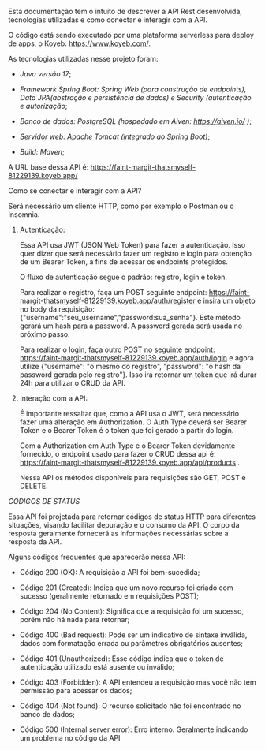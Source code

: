Esta documentação tem o intuito de descrever a API Rest desenvolvida, tecnologias utilizadas e como conectar e interagir com a API.

O código está sendo executado por uma plataforma serverless para deploy de apps, o Koyeb: https://www.koyeb.com/.

As tecnologias utilizadas nesse projeto foram:

- *Java versão 17*;

- *Framework Spring Boot: Spring Web (para construção de endpoints), Data JPA(abstração e persistência de dados) e Security (autenticação e autorização*;

- *Banco de dados: PostgreSQL (hospedado em Aiven: https://aiven.io/ )*; 

- *Servidor web: Apache Tomcat (integrado ao Spring Boot)*;

- *Build: Maven*; 

A URL base dessa API é: https://faint-margit-thatsmyself-81229139.koyeb.app/

Como se conectar e interagir com a API?

Será necessário um cliente HTTP, como por exemplo o Postman ou o Insomnia.

1) Autenticação:
   
   Essa API usa JWT (JSON Web Token) para fazer a autenticação. Isso quer dizer que será necessário fazer um registro e login para obtenção de um Bearer Token, a fins de acessar os endpoints protegidos.
   
   O fluxo de autenticação segue o padrão: registro, login e token.
   
   Para realizar o registro, faça um POST seguinte endpoint: https://faint-margit-thatsmyself-81229139.koyeb.app/auth/register e insira um objeto no body da requisição: {"username":"seu_username","password:sua_senha"}. Este método gerará um hash para a password.  A password gerada será usada no próximo passo.
   
   Para realizar o login, faça outro POST no seguinte endpoint: https://faint-margit-thatsmyself-81229139.koyeb.app/auth/login e agora utilize {"username": "o mesmo do registro", "password": "o hash da password gerada pelo registro"}. Isso irá retornar um token que irá durar 24h para utilizar o CRUD da API.

2) Interação com a API:

   É importante ressaltar que, como a API usa o JWT, será necessário fazer uma alteração em Authorization. O Auth Type deverá ser Bearer Token e o Bearer Token é o token que foi gerado a partir do login.

   Com a Authorization em Auth Type e o Bearer Token devidamente fornecido, o endpoint usado para fazer o CRUD dessa api é: https://faint-margit-thatsmyself-81229139.koyeb.app/api/products .

   Nessa API os métodos disponíveis para requisições são GET, POST e DELETE.

*CÓDIGOS DE STATUS*

Essa API foi projetada para retornar códigos de status HTTP para diferentes situações, visando facilitar depuração e o consumo da API. O corpo da resposta geralmente fornecerá as informações necessárias sobre a resposta da API.

Alguns códigos frequentes que aparecerão nessa API:
  - Código 200 (OK): A requisição a API foi bem-sucedida;

  - Código 201 (Created): Indica que um novo recurso foi criado com sucesso (geralmente retornado em requisições POST);

  - Código 204 (No Content): Significa que a requisição foi um sucesso, porém não há nada para retornar;

  - Código 400 (Bad request): Pode ser um indicativo de sintaxe inválida, dados com formatação errada ou parâmetros obrigatórios ausentes;

  - Código 401 (Unauthorized): Esse código indica que o token de autenticação utilizado está ausente ou inválido;

  - Código 403 (Forbidden): A API entendeu a requisição mas você não tem permissão para acessar os dados;

  - Código 404 (Not found): O recurso solicitado não foi encontrado no banco de dados;

  - Código 500 (Internal server error): Erro interno. Geralmente indicando um problema no código da API
  

   

   
   


